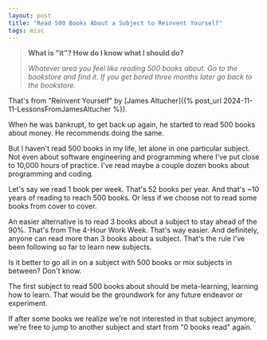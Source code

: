 ```yaml
---
layout: post
title: "Read 500 Books About a Subject to Reinvent Yourself"
tags: misc
---
```


> **What is "it"? How do I know what I should do?**
>
> _Whatever area you feel like reading 500 books about. Go to the bookstore and find it. If you get bored three months later go back to the bookstore._

That's from "Reinvent Yourself" by [James Altucher]({% post_url 2024-11-11-LessonsFromJamesAltucher %}).

When he was bankrupt, to get back up again, he started to read 500 books about money. He recommends doing the same.

But I haven't read 500 books in my life, let alone in one particular subject. Not even about software engineering and programming where I've put close to 10,000 hours of practice. I've read maybe a couple dozen books about programming and coding.

Let's say we read 1 book per week. That's 52 books per year. And that's ~10 years of reading to reach 500 books. Or less if we choose not to read some books from cover to cover.

An easier alternative is to read 3 books about a subject to stay ahead of the 90%. That's from The 4-Hour Work Week. That's way easier. And definitely, anyone can read more than 3 books about a subject. That's the rule I've been following so far to learn new subjects.

Is it better to go all in on a subject with 500 books or mix subjects in between? Don't know.

The first subject to read 500 books about should be meta-learning, learning how to learn. That would be the groundwork for any future endeavor or experiment.

If after some books we realize we're not interested in that subject anymore, we're free to jump to another subject and start from "0 books read" again.
